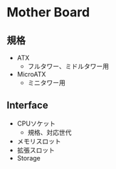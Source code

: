 # Mother Board

## 規格

* ATX
  * フルタワー、ミドルタワー用
* MicroATX
  * ミニタワー用

## Interface

* CPUソケット
  * 規格、対応世代
* メモリスロット
* 拡張スロット
* Storage

